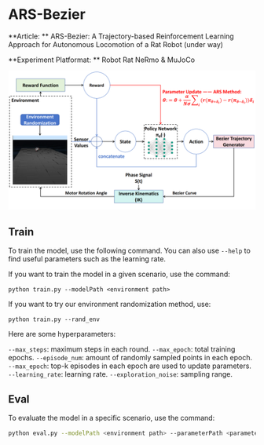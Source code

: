 # ARS-Bezier

**Article: ** ARS-Bezier: A Trajectory-based Reinforcement Learning Approach for Autonomous Locomotion of a Rat Robot (under way)

**Experiment Platformat: ** Robot Rat NeRmo & MuJoCo



![](./img/main.png)



## Train

To train the model, use the following command. You can also use `--help` to find useful parameters such as the learning rate.

If you want to train the model in a given scenario, use the command:

```
python train.py --modelPath <environment path>
```

If you want to try our environment randomization method, use:

```
python train.py --rand_env
```

Here are some hyperparameters:

`--max_steps`: maximum steps in each round.
`--max_epoch`: total training epochs.
`--episode_num`: amount of randomly sampled points in each epoch.
`--max_epoch`: top-k episodes in each epoch are used to update parameters.
`--learning_rate`: learning rate.
`--exploration_noise`: sampling range.



## Eval

To evaluate the model in a specific scenario, use the command:

```bash
python eval.py --modelPath <environment path> --parameterPath <parameter path>
```



